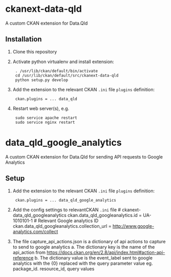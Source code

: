 # ckanext-data-qld
A custom CKAN extension for Data.Qld

## Installation

1. Clone this repository

2. Activate python virtualenv and install extension:

        . /usr/lib/ckan/default/bin/activate
        cd /usr/lib/ckan/default/src/ckanext-data-qld
        python setup.py develop

3. Add the extension to the relevant CKAN `.ini` file `plugins` definition:

        ckan.plugins = ... data_qld 

4. Restart web server(s), e.g.

        sudo service apache restart
        sudo service nginx restart


# data_qld_google_analytics
A custom CKAN extension for Data.Qld for sending API requests to Google Analytics

## Setup

1. Add the extension to the relevant CKAN `.ini` file `plugins` definition:

        ckan.plugins = ... data_qld_google_analytics 

2. Add the config settings to relevantCKAN `.ini` file 
        # ckanext-data_qld_googleanalytics
        ckan.data_qld_googleanalytics.id = UA-1010101-1 # Relevant Google analytics ID
        ckan.data_qld_googleanalytics.collection_url = http://www.google-analytics.com/collect

3. The file capture_api_actions.json is a dictionary of api actions to capture to send to google analytics 
        a. The dictionary key is the name of the api_action from https://docs.ckan.org/en/2.8/api/index.html#action-api-reference
        b. The dictionary value is the event_label sent to google analytics with the {0} replaced with the query parameter value eg. package_id. resource_id, query values


